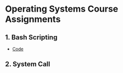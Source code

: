 # Operating Systems Course Assignments

## 1. Bash Scripting
- [Code](/Bash-Scripting-Offline-01/)

## 2. System Call 